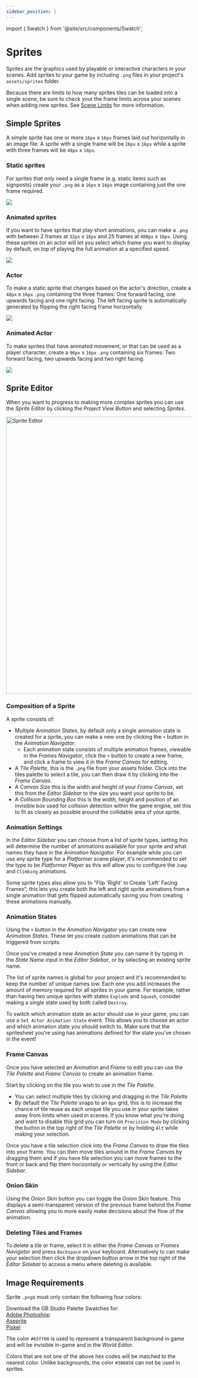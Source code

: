 ```yaml
---
sidebar_position: 1
---
```


import { Swatch } from '@site/src/components/Swatch';

# Sprites

Sprites are the graphics used by playable or interactive characters in your scenes. Add sprites to your game by including `.png` files in your project's `assets/sprites` folder.

Because there are limits to how many sprites tiles can be loaded into a single scene, be sure to check your the frame limits across your scenes when adding new sprites. See [Scene Limits](docs/project-editor/scenes.md#scene-limits) for more information.

## Simple Sprites

A simple sprite has one or more `16px` x `16px` frames laid out horizontally in an image file. A sprite with a single frame will be `16px` x `16px` while a sprite with three frames will be `48px` x `16px`.

### Static sprites

For sprites that only need a single frame (e.g. static items such as signposts) create your `.png` as a `16px` x `16px` image containing just the one frame required.

<img src="/img/sprites/cat.png" className="HelpSprite" />

### Animated sprites

If you want to have sprites that play short animations, you can make a `.png` with between 2 frames at `32px` x `16px` and 25 frames at `400px` x `16px`. Using these sprites on an actor will let you select which frame you want to display by default, on top of playing the full animation at a specified speed.

<img src="/img/sprites/fire.png" className="HelpSprite" />

### Actor

To make a static sprite that changes based on the actor's direction, create a `48px` x `16px` `.png` containing the three frames: One forward facing, one upwards facing and one right facing. The left facing sprite is automatically generated by flipping the right facing frame horizontally.

<img src="/img/sprites/npc001.png" className="HelpSprite" />

### Animated Actor

To make sprites that have animated movement, or that can be used as a player character, create a `96px` x `16px` `.png` containing six frames: Two forward facing, two upwards facing and two right facing.

<img src="/img/sprites/player.png" className="HelpSprite" />

## Sprite Editor

When you want to progress to making more complex sprites you can use the _Sprite Editor_ by clicking the _Project View Button_ and selecting _Sprites_.

<img title="Sprite Editor" src="/img/screenshots/sprite-editor-v3.png" width="752" />

### Composition of a Sprite

A sprite consists of:
-  Multiple _Animation States_, by default only a single animation state is created for a sprite, you can make a new one by clicking the `+` button in the _Animation Navigator_.
    - Each animation state consists of multiple animation frames, viewable in the _Frames Navigator_, click the `+` button to create a new frame, and click a frame to view it in the _Frame Canvas_ for editing.
- A _Tile Palette_, this is the `.png` file from your assets folder. Click into the tiles palette to select a tile, you can then draw it by clicking into the _Frame Canvas_.
- A _Canvas Size_ this is the width and height of your _Frame Canvas_, set this from the _Editor Sidebar_ to the size you want your sprite to be.
- A _Collision Bounding Box_ this is the width, height and position of an invisible box used for collision detection within the game engine, set this to fit as closely as possible around the collidable area of your sprite.

### Animation Settings

In the _Editor Sidebar_ you can choose from a list of sprite types, setting this will determine the number of animations available for your sprite and what names they have in the _Animation Navigator_. For example while you can use any sprite type for a _Platformer_ scene player, it's recommended to set the type to be _Platformer Player_ as this will allow you to configure the `Jump` and `Climbing` animations.

Some sprite types also allow you to "Flip 'Right' to Create 'Left' Facing Frames", this lets you create both the left and right sprite animations from a single animation that gets flipped automatically saving you from creating these animations manually.

### Animation States

Using the `+` button in the _Animation Navigator_ you can create new _Animation States_. These let you create custom animations that can be triggered from scripts.

Once you've created a new _Animation State_ you can name it by typing in the _State Name_ input in the _Editor Sidebar_, or by selecting an existing sprite name.

The list of sprite names is global for your project and it's recommended to keep the number of unique names low. Each one you add increases the amount of memory required for all sprites in your game. For example, rather than having two unique sprites with states `Explode` and `Squash`, consider making a single state used by both called `Destroy`.

To switch which animation state an actor should use in your game, you can use a `Set Actor Animation State` event. This allows you to choose an actor and which animation state you should switch to. Make sure that the spritesheet you're using has animations defined for the state you've chosen in the event!

### Frame Canvas

Once you have selected an _Animation_ and _Frame_ to edit you can use the _Tile Palette_ and _Frame Canvas_ to create an animation frame.

Start by clicking on the tile you wish to use in the _Tile Palette_.
- You can select multiple tiles by clicking and dragging in the _Tile Palette_
- By default the _Tile Palette_ snaps to an `8px` grid, this is to increase the chance of tile reuse as each unique tile you use in your sprite takes away from limits when used in scenes. If you know what you're doing and want to disable this grid you can turn on `Precision Mode` by clicking the button in the top right of the _Tile Palette_ or by holding `Alt` while making your selection.

Once you have a tile selection click into the _Frame Canvas_ to draw the tiles into your frame. You can then move tiles around in the _Frame Canvas_ by dragging them and if you have tile selection you can move frames to the front or back and flip them horizontally or vertically by using the _Editor Sidebar_.

### Onion Skin

Using the _Onion Skin_ button you can toggle the _Onion Skin_ feature. This displays a semi-transparent version of the previous frame behind the _Frame Canvas_ allowing you to more easily make decisions about the flow of the animation. 

### Deleting Tiles and Frames

To delete a tile or frame, select it in either the _Frame Canvas_ or _Frames Navigator_ and press `Backspace` on your keyboard. Alternatively to can make your selection then click the dropdown button arrow in the top right of the _Editor Sidebar_ to access a menu where deleting is available.

## Image Requirements

Sprite `.png`s must only contain the following four colors:

<Swatch color="#071821" />
<Swatch color="#86c06c" />
<Swatch color="#e0f8cf" />
<Swatch color="#65ff00" />

Download the GB Studio Palette Swatches for:  
[Adobe Photoshop](/assets/swatches/gb-studio-photoshop.aco)  
[Aseprite](/assets/swatches/gb-studio-aseprite.aseprite)  
[Piskel](/assets/swatches/gb-studio-piskel-sprites-palette.gpl)  

The color `#65ff00` is used to represent a transparent background in game and will be invisible in-game and in the _World Editor_.

Colors that are not one of the above hex codes will be matched to the nearest color. Unlike backgrounds, the color `#306850` can not be used in sprites.

